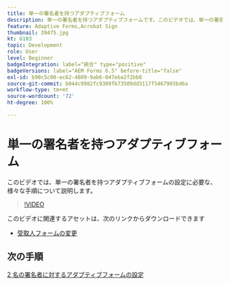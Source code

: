 ```yaml
---
title: 単一の署名者を持つアダプティブフォーム
description: 単一の署名者を持つアダプティブフォームです。このビデオでは、単一の署名者を持つアダプティブフォームの設定に必要な、様々な手順について説明します。
feature: Adaptive Forms,Acrobat Sign
thumbnail: 39475.jpg
kt: 6103
topic: Development
role: User
level: Beginner
badgeIntegration: label="統合" type="positive"
badgeVersions: label="AEM Forms 6.5" before-title="false"
exl-id: b90c5c00-ec62-4809-9ab6-047eba2f2bb0
source-git-commit: b044c9982fc9309fb73509dd3117f5467903bd6a
workflow-type: tm+mt
source-wordcount: '72'
ht-degree: 100%

---
```


# 単一の署名者を持つアダプティブフォーム


このビデオでは、単一の署名者を持つアダプティブフォームの設定に必要な、様々な手順について説明します。

>[!VIDEO](https://video.tv.adobe.com/v/39475?quality=12&learn=on)

このビデオに関連するアセットは、次のリンクからダウンロードできます

* [受取人フォームの変更](assets/change-of-beneficiary-form.zip)

## 次の手順

[2 名の署名者に対するアダプティブフォームの設定](./configure-adaptive-form-for-two-signers.md)
